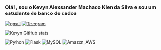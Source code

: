 ### Olá! , sou o Kevyn Alexsander Machado Klen da Silva e sou um estudante de banco de dados

[![gmail](https://img.shields.io/badge/Gmail-D14836?style=for-the-badge&logo=gmail&logoColor=white)](kevyn.silva.trabalho@gmail.com)
[![Telegram](https://img.shields.io/badge/Telegram-2CA5E0?style=for-the-badge&logo=telegram&logoColor=white)](@KevynAlexsander)

![Kevyn GitHub stats](https://github-readme-stats.vercel.app/api?username=KevynAMKS&show_icons=true&theme=merko)

![Python](https://img.shields.io/badge/Python-14354C?style=for-the-badge&logo=python&logoColor=white)
![Flask](https://img.shields.io/badge/Flask-000000?style=for-the-badge&logo=flask&logoColor=white)
![MySQL](https://img.shields.io/badge/MySQL-00000F?style=for-the-badge&logo=mysql&logoColor=white)
![Amazon_AWS](https://img.shields.io/badge/Amazon_AWS-232F3E?style=for-the-badge&logo=amazon-aws&logoColor=white)

